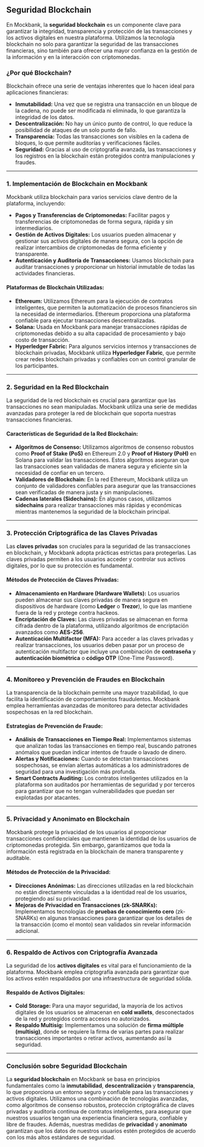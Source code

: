 ## **Seguridad Blockchain**

En Mockbank, la **seguridad blockchain** es un componente clave para garantizar la integridad, transparencia y protección de las transacciones y los activos digitales en nuestra plataforma. Utilizamos la tecnología blockchain no solo para garantizar la seguridad de las transacciones financieras, sino también para ofrecer una mayor confianza en la gestión de la información y en la interacción con criptomonedas.

### **¿Por qué Blockchain?**

Blockchain ofrece una serie de ventajas inherentes que lo hacen ideal para aplicaciones financieras:

- **Inmutabilidad:** Una vez que se registra una transacción en un bloque de la cadena, no puede ser modificada ni eliminada, lo que garantiza la integridad de los datos.
- **Descentralización:** No hay un único punto de control, lo que reduce la posibilidad de ataques de un solo punto de fallo.
- **Transparencia:** Todas las transacciones son visibles en la cadena de bloques, lo que permite auditorías y verificaciones fáciles.
- **Seguridad:** Gracias al uso de criptografía avanzada, las transacciones y los registros en la blockchain están protegidos contra manipulaciones y fraudes.

---

### **1. Implementación de Blockchain en Mockbank**

Mockbank utiliza blockchain para varios servicios clave dentro de la plataforma, incluyendo:

- **Pagos y Transferencias de Criptomonedas:** Facilitar pagos y transferencias de criptomonedas de forma segura, rápida y sin intermediarios.
- **Gestión de Activos Digitales:** Los usuarios pueden almacenar y gestionar sus activos digitales de manera segura, con la opción de realizar intercambios de criptomonedas de forma eficiente y transparente.
- **Autenticación y Auditoría de Transacciones:** Usamos blockchain para auditar transacciones y proporcionar un historial inmutable de todas las actividades financieras.

#### **Plataformas de Blockchain Utilizadas:**
- **Ethereum:** Utilizamos Ethereum para la ejecución de contratos inteligentes, que permiten la automatización de procesos financieros sin la necesidad de intermediarios. Ethereum proporciona una plataforma confiable para ejecutar transacciones descentralizadas.
- **Solana:** Usada en Mockbank para manejar transacciones rápidas de criptomonedas debido a su alta capacidad de procesamiento y bajo costo de transacción.
- **Hyperledger Fabric:** Para algunos servicios internos y transacciones de blockchain privadas, Mockbank utiliza **Hyperledger Fabric**, que permite crear redes blockchain privadas y confiables con un control granular de los participantes.

---

### **2. Seguridad en la Red Blockchain**

La seguridad de la red blockchain es crucial para garantizar que las transacciones no sean manipuladas. Mockbank utiliza una serie de medidas avanzadas para proteger la red de blockchain que soporta nuestras transacciones financieras.

#### **Características de Seguridad de la Red Blockchain:**
- **Algoritmos de Consenso:** Utilizamos algoritmos de consenso robustos como **Proof of Stake (PoS)** en Ethereum 2.0 y **Proof of History (PoH)** en Solana para validar las transacciones. Estos algoritmos aseguran que las transacciones sean validadas de manera segura y eficiente sin la necesidad de confiar en un tercero.
- **Validadores de Blockchain:** En la red Ethereum, Mockbank utiliza un conjunto de validadores confiables para asegurar que las transacciones sean verificadas de manera justa y sin manipulaciones.
- **Cadenas laterales (Sidechains):** En algunos casos, utilizamos **sidechains** para realizar transacciones más rápidas y económicas mientras mantenemos la seguridad de la blockchain principal.
  
---

### **3. Protección Criptográfica de las Claves Privadas**

Las **claves privadas** son cruciales para la seguridad de las transacciones en blockchain, y Mockbank adopta prácticas estrictas para protegerlas. Las claves privadas permiten a los usuarios acceder y controlar sus activos digitales, por lo que su protección es fundamental.

#### **Métodos de Protección de Claves Privadas:**
- **Almacenamiento en Hardware (Hardware Wallets):** Los usuarios pueden almacenar sus claves privadas de manera segura en dispositivos de hardware (como **Ledger** o **Trezor**), lo que las mantiene fuera de la red y protege contra hackeos.
- **Encriptación de Claves:** Las claves privadas se almacenan en forma cifrada dentro de la plataforma, utilizando algoritmos de encriptación avanzados como **AES-256**.
- **Autenticación Multifactor (MFA):** Para acceder a las claves privadas y realizar transacciones, los usuarios deben pasar por un proceso de autenticación multifactor que incluye una combinación de **contraseña** y **autenticación biométrica** o **código OTP** (One-Time Password).

---

### **4. Monitoreo y Prevención de Fraudes en Blockchain**

La transparencia de la blockchain permite una mayor trazabilidad, lo que facilita la identificación de comportamientos fraudulentos. Mockbank emplea herramientas avanzadas de monitoreo para detectar actividades sospechosas en la red blockchain.

#### **Estrategias de Prevención de Fraude:**
- **Análisis de Transacciones en Tiempo Real:** Implementamos sistemas que analizan todas las transacciones en tiempo real, buscando patrones anómalos que puedan indicar intentos de fraude o lavado de dinero.
- **Alertas y Notificaciones:** Cuando se detectan transacciones sospechosas, se envían alertas automáticas a los administradores de seguridad para una investigación más profunda.
- **Smart Contracts Auditing:** Los contratos inteligentes utilizados en la plataforma son auditados por herramientas de seguridad y por terceros para garantizar que no tengan vulnerabilidades que puedan ser explotadas por atacantes.

---

### **5. Privacidad y Anonimato en Blockchain**

Mockbank protege la privacidad de los usuarios al proporcionar transacciones confidenciales que mantienen la identidad de los usuarios de criptomonedas protegida. Sin embargo, garantizamos que toda la información está registrada en la blockchain de manera transparente y auditable.

#### **Métodos de Protección de la Privacidad:**
- **Direcciones Anónimas:** Las direcciones utilizadas en la red blockchain no están directamente vinculadas a la identidad real de los usuarios, protegiendo así su privacidad.
- **Mejoras de Privacidad en Transacciones (zk-SNARKs):** Implementamos tecnologías de **pruebas de conocimiento cero** (zk-SNARKs) en algunas transacciones para garantizar que los detalles de la transacción (como el monto) sean validados sin revelar información adicional.
  
---

### **6. Respaldo de Activos con Criptografía Avanzada**

La seguridad de los **activos digitales** es vital para el funcionamiento de la plataforma. Mockbank emplea criptografía avanzada para garantizar que los activos estén respaldados por una infraestructura de seguridad sólida.

#### **Respaldo de Activos Digitales:**
- **Cold Storage:** Para una mayor seguridad, la mayoría de los activos digitales de los usuarios se almacenan en **cold wallets**, desconectados de la red y protegidos contra accesos no autorizados.
- **Respaldo Multisig:** Implementamos una solución de **firma múltiple (multisig)**, donde se requiere la firma de varias partes para realizar transacciones importantes o retirar activos, aumentando así la seguridad.

---

### **Conclusión sobre Seguridad Blockchain**

La **seguridad blockchain** en Mockbank se basa en principios fundamentales como la **inmutabilidad**, **descentralización** y **transparencia**, lo que proporciona un entorno seguro y confiable para las transacciones y activos digitales. Utilizamos una combinación de tecnologías avanzadas, como algoritmos de consenso robustos, protección criptográfica de claves privadas y auditoría continua de contratos inteligentes, para asegurar que nuestros usuarios tengan una experiencia financiera segura, confiable y libre de fraudes. Además, nuestras medidas de **privacidad** y **anonimato** garantizan que los datos de nuestros usuarios estén protegidos de acuerdo con los más altos estándares de seguridad.
